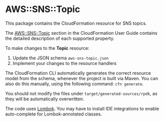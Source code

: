 # AWS::SNS::Topic

This package contains the CloudFormation resource for SNS topics.

The [AWS::SNS::Topic](https://docs.aws.amazon.com/AWSCloudFormation/latest/UserGuide/aws-properties-sns-topic.html) section in the CloudFormation User Guide contains the detailed description of each supported property.

To make changes to the **Topic** resource:

1. Update the JSON schema `aws-sns-topic.json`
1. Implement your changes to the resource handlers

The CloudFormation CLI automatically generates the correct resource model from the schema, whenever the project is built via Maven. You can also do this manually, using the following command: `cfn generate`.

You should not modify the files under `target/generated-sources/rpdk`, as they will be automatically overwritten.

The code uses [Lombok](https://projectlombok.org/). You may have to install IDE integrations to enable auto-complete for Lombok-annotated classes.
